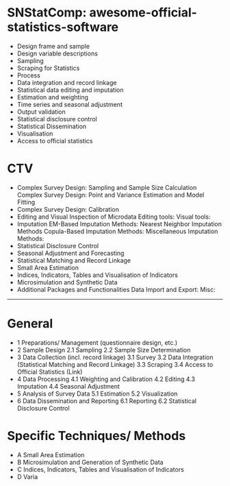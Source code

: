 # SNStatComp: awesome-official-statistics-software
- Design frame and sample
- Design variable descriptions
- Sampling
- Scraping for Statistics
- Process
- Data integration and record linkage
- Statistical data editing and imputation
- Estimation and weighting
- Time series and seasonal adjustment
- Output validation
- Statistical disclosure control
- Statistical Dissemination
- Visualisation
- Access to official statistics

# CTV
- Complex Survey Design: Sampling and Sample Size Calculation
    Complex Survey Design: Point and Variance Estimation and Model Fitting
- Complex Survey Design: Calibration
- Editing and Visual Inspection of Microdata
    Editing tools:
    Visual tools:
- Imputation
    EM-Based Imputation Methods:
    Nearest Neighbor Imputation Methods
    Copula-Based Imputation Methods:
    Miscellaneous Imputation Methods:
- Statistical Disclosure Control
- Seasonal Adjustment and Forecasting
- Statistical Matching and Record Linkage
- Small Area Estimation
- Indices, Indicators, Tables and Visualisation of Indicators
- Microsimulation and Synthetic Data
- Additional Packages and Functionalities
    Data Import and Export:
    Misc:

---

# General
- 1 Preparations/ Management (questionnaire design, etc.)
- 2 Sample Design
    2.1 Sampling
    2.2 Sample Size Determination
- 3 Data Collection (incl. record linkage)
    3.1 Survey
    3.2 Data Integration (Statistical Matching and Record Linkage)
    3.3 Scraping
    3.4 Access to Official Statistics (Link)
- 4 Data Processing
    4.1 Weighting and Calibration
    4.2 Editing
    4.3 Imputation
    4.4 Seasonal Adjustment
- 5 Analysis of Survey Data
    5.1 Estimation
    5.2 Visualization
- 6 Data Dissemination and Reporting
    6.1 Reporting
    6.2 Statistical Disclosure Control

# Specific Techniques/ Methods
- A Small Area Estimation
- B Microsimulation and Generation of Synthetic Data
- C Indices, Indicators, Tables and Visualisation of Indicators
- D Varia

